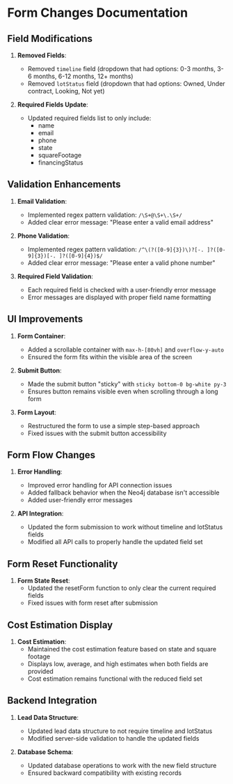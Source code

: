 # Form Changes Documentation

## Field Modifications

1. **Removed Fields**:
   - Removed `timeline` field (dropdown that had options: 0-3 months, 3-6 months, 6-12 months, 12+ months)
   - Removed `lotStatus` field (dropdown that had options: Owned, Under contract, Looking, Not yet)

2. **Required Fields Update**:
   - Updated required fields list to only include: 
     - name
     - email
     - phone
     - state
     - squareFootage
     - financingStatus

## Validation Enhancements

1. **Email Validation**:
   - Implemented regex pattern validation: `/\S+@\S+\.\S+/`
   - Added clear error message: "Please enter a valid email address"

2. **Phone Validation**:
   - Implemented regex pattern validation: `/^\(?([0-9]{3})\)?[-. ]?([0-9]{3})[-. ]?([0-9]{4})$/`
   - Added clear error message: "Please enter a valid phone number"

3. **Required Field Validation**:
   - Each required field is checked with a user-friendly error message
   - Error messages are displayed with proper field name formatting

## UI Improvements

1. **Form Container**:
   - Added a scrollable container with `max-h-[80vh]` and `overflow-y-auto`
   - Ensured the form fits within the visible area of the screen

2. **Submit Button**:
   - Made the submit button "sticky" with `sticky bottom-0 bg-white py-3`
   - Ensures button remains visible even when scrolling through a long form

3. **Form Layout**:
   - Restructured the form to use a simple step-based approach
   - Fixed issues with the submit button accessibility

## Form Flow Changes

1. **Error Handling**:
   - Improved error handling for API connection issues
   - Added fallback behavior when the Neo4j database isn't accessible
   - Added user-friendly error messages

2. **API Integration**:
   - Updated the form submission to work without timeline and lotStatus fields
   - Modified all API calls to properly handle the updated field set

## Form Reset Functionality

1. **Form State Reset**:
   - Updated the resetForm function to only clear the current required fields
   - Fixed issues with form reset after submission

## Cost Estimation Display

1. **Cost Estimation**:
   - Maintained the cost estimation feature based on state and square footage
   - Displays low, average, and high estimates when both fields are provided
   - Cost estimation remains functional with the reduced field set

## Backend Integration

1. **Lead Data Structure**:
   - Updated lead data structure to not require timeline and lotStatus
   - Modified server-side validation to handle the updated fields

2. **Database Schema**:
   - Updated database operations to work with the new field structure
   - Ensured backward compatibility with existing records 